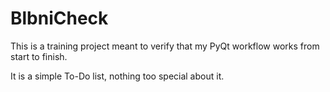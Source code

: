 # BlbniCheck

This is a training project meant to verify that my PyQt workflow works from start to finish.

It is a simple To-Do list, nothing too special about it.
